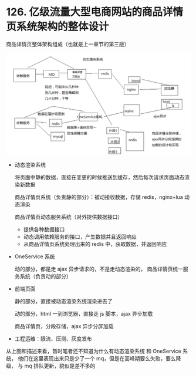 # 126. 亿级流量大型电商网站的商品详情页系统架构的整体设计
商品详情页整体架构组成（也就是上一章节的第三版）

![](assets/markdown-img-paste-20190630212922533.png)

- 动态渲染系统

    将页面中静的数据，直接在变更的时候推送到缓存，然后每次请求页面动态渲染新数据

    商品详情页系统（负责静的部分）：被动接收数据，存储 redis，nginx+lua 动态渲染

    商品详情页动态服务系统（对外提供数据接口）

    - 提供各种数据接口
    - 动态调用依赖服务的接口，产生数据并且返回响应
    - 从商品详情页系统处理出来的 redis 中，获取数据，并返回响应

- OneService 系统

    动的部分，都是走 ajax 异步请求的，不是走动态渲染的，
    商品详情页统一服务系统（负责动的部分）

- 前端页面

    静的部分，直接被动态渲染系统渲染进去了

    动的部分，html 一到浏览器，直接走 js 脚本，ajax 异步加载

    商品详情页，分段存储，ajax 异步分屏加载

- 工程运维：限流、压测、灰度发布



从上图和描述来看，暂时笔者还不知道为什么有动态渲染系统 和 OneService 系统，
他们在这里表现出来只是少了一个 mq，但是在高峰期要么失败，要么降级，
与 mq 排队更新，貌似是差不多的

